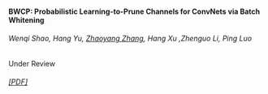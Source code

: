 #### BWCP: Probabilistic Learning-to-Prune Channels for ConvNets via Batch Whitening
###### Wenqi Shao, Hang Yu, <u>Zhaoyang Zhang</u>, Hang Xu ,Zhenguo Li, Ping Luo
Under Review
###### [[PDF]](https://arxiv.org/pdf/2105.06423.pdf)

